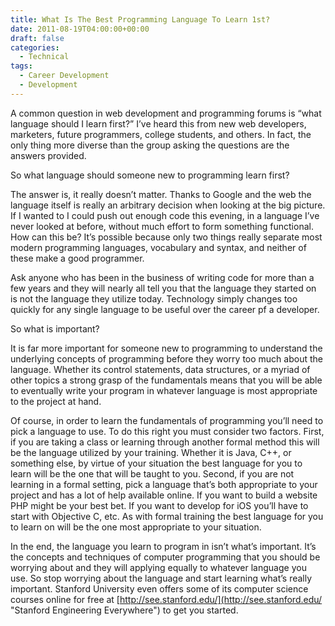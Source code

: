 ```yaml
---
title: What Is The Best Programming Language To Learn 1st?
date: 2011-08-19T04:00:00+00:00
draft: false
categories:
  - Technical
tags:
  - Career Development
  - Development
---
```


A common question in web development and programming forums is “what language should I learn first?” I’ve heard this from new web developers, marketers, future programmers, college students, and others. In fact, the only thing more diverse than the group asking the questions are the answers provided.

So what language should someone new to programming learn first?

The answer is, it really doesn’t matter. Thanks to Google and the web the language itself is really an arbitrary decision when looking at the big picture. If I wanted to I could push out enough code this evening, in a language I’ve never looked at before, without much effort to form something functional. How can this be? It’s possible because only two things really separate most modern programming languages, vocabulary and syntax, and neither of these make a good programmer.

Ask anyone who has been in the business of writing code for more than a few years and they will nearly all tell you that the language they started on is not the language they utilize today. Technology simply changes too quickly for any single language to be useful over the career pf a developer.

So what is important?

It is far more important for someone new to programming to understand the underlying concepts of programming before they worry too much about the language. Whether its control statements, data structures, or a myriad of other topics a strong grasp of the fundamentals means that you will be able to eventually write your program in whatever language is most appropriate to the project at hand.

Of course, in order to learn the fundamentals of programming you’ll need to pick a language to use. To do this right you must consider two factors. First, if you are taking a class or learning through another formal method this will be the language utilized by your training. Whether it is Java, C++, or something else, by virtue of your situation the best language for you to learn will be the one that will be taught to you. Second, if you are not learning in a formal setting, pick a language that’s both appropriate to your project and has a lot of help available online. If you want to build a website PHP might be your best bet. If you want to develop for iOS you’ll have to start with Objective C, etc. As with formal training the best language for you to learn on will be the one most appropriate to your situation.

In the end, the language you learn to program in isn’t what’s important. It’s the concepts and techniques of computer programming that you should be worrying about and they will applying equally to whatever language you use. So stop worrying about the language and start learning what’s really important. Stanford University even offers some of its computer science courses online for free at [http://see.stanford.edu/](http://see.stanford.edu/ "Stanford Engineering Everywhere") to get you started.